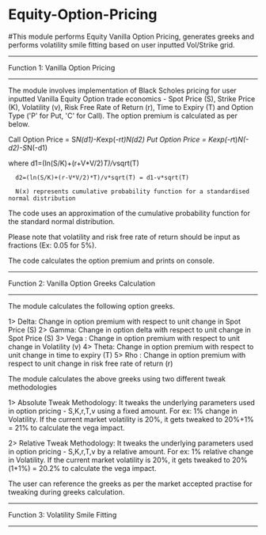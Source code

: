 # Equity-Option-Pricing

#This module performs Equity Vanilla Option Pricing, generates greeks and performs volatility smile fitting based on user inputted Vol/Strike grid.

________________________________________________________________________________________________________________________________________

Function 1: Vanilla Option Pricing
________________________________________________________________________________________________________________________________________

The module involves implementation of Black Scholes pricing for user inputted Vanilla Equity Option trade economics - Spot Price (S), Strike Price (K), Volatility (v), Risk Free Rate of Return (r), Time to Expiry (T) and Option Type ('P' for Put, 'C' for Call). The option premium is calculated as per below.

Call Option Price = S*N(d1)-K*exp(-r*t)*N(d2)
Put Option Price = K*exp(-r*t)*N(-d2)-S*N(-d1)

where d1=(ln(S/K)+(r+V*V/2)*T)/v*sqrt(T)

      d2=(ln(S/K)+(r-V*V/2)*T)/v*sqrt(T) = d1-v*sqrt(T)

      N(x) represents cumulative probability function for a standardised normal distribution
      
The code uses an approximation of the cumulative probability function for the standard normal distribution.

Please note that volatility and risk free rate of return should be input as fractions (Ex: 0.05 for 5%).

The code calculates the option premium and prints on console.

________________________________________________________________________________________________________________________________________

Function 2: Vanilla Option Greeks Calculation
________________________________________________________________________________________________________________________________________

The module calculates the following option greeks.

1> Delta: Change in option premium with respect to unit change in Spot Price (S)
2> Gamma: Change in option delta with respect to unit change in Spot Price (S)
3> Vega : Change in option premium with respect to unit change in Volatility (v)
4> Theta: Change in option premium with respect to unit change in time to expiry (T)
5> Rho  : Change in option premium with respect to unit change in risk free rate of return (r)

The module calculates the above greeks using two different tweak methodologies

1> Absolute Tweak Methodology: It tweaks the underlying parameters used in option pricing - S,K,r,T,v using a fixed amount. For ex: 1% change in Volatility. If the current market volatility is 20%, it gets tweaked to 20%+1% = 21% to calculate the vega impact.

2> Relative Tweak Methodology: It tweaks the underlying parameters used in option pricing - S,K,r,T,v by a relative amount. For ex: 1% relative change in Volatility. If the current market volatility is 20%, it gets tweaked to 20%(1+1%) = 20.2% to calculate the vega impact.

The user can reference the greeks as per the market accepted practise for tweaking during greeks calculation.

________________________________________________________________________________________________________________________________________

Function 3: Volatility Smile Fitting
________________________________________________________________________________________________________________________________________











